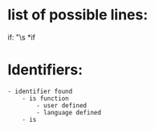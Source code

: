 # list of possible lines:
if:
"\s *if
# Identifiers:

	- identifier found
		- is function
			- user defined
			- language defined
		- is
